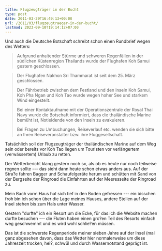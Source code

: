 ```yaml
---
title: Flugzeugträger in der Bucht
type: post
date: 2011-03-29T16:49:13+00:00
url: /2011/03/flugzeugtraeger-in-der-bucht/
lastmod: 2023-09-10T19:14:12+07:00
---
```

Und auch die Deutsche Botschaft schreibt schon einen Rundbrief wegen des Wetters:

> Aufgrund anhaltender Stürme und schweren Regenfällen in der südlichen Küstenregion Thailands wurde der Flughafen Koh Samui gestern geschlossen.

> Der Flughafen Nakhon Sri Thammarat ist seit dem 25. März geschlossen.
>
> Der Fährbetrieb zwischen dem Festland und den Inseln Koh Samui, Koh Pha Ngan und Koh Tao wurde wegen hoher See und starkem Wind eingestellt.
>
> Bei einer Kontaktaufname mit der Operationszentrale der Royal Thai Navy wurde die Botschaft informiert, dass die thailändische Marine bemüht ist, Notleidende von den Inseln zu evakuieren.
>
> Bei Fragen zu Umbuchungen, Reiseverlauf etc. wenden sie sich bitte an Ihren Reiseveranstalter bzw. ihre Fluggesellschaft.

Tatsächlich soll der Flugzeugträger der thailändischen Marine auf dem Weg sein oder bereits vor Koh Tao liegen um Touristen vor verlängertem (verwässertem) Urlaub zu retten.

Der Wetterbericht klang gestern noch so, als ob es heute nur noch teilweise regnen sollte --- das sieht dann heute schon etwas anders aus. Auf der Stra?e fahren Bagger und Schaufelgeräte herum und schütten mit Sand von der Bergseite der Ringroad die Einfahrten auf der Meeresseite der Ringroad zu.

Mein Bach vorm Haus hat sich tief in den Boden gefressen --- ein bisschen froh bin ich schon über die Lage meines Hauses, andere Stellen auf der Insel stehen bis zum Hals unter Wasser.

Gestern "durfte" ich ein Resort um die Ecke, für das ich die Website machen durfte besuchen --- die Fluten haben einen gro?en Teil des Resorts einfach weg geschwemmt und es wird wohl schlie?en müssen.

Das ist die schwerste Regenperiode meiner sieben Jahre auf der Insel (mal ganz abgesehen davon, dass das Wetter hier normalerweise um diese Jahreszeit trocken, hei?, schwül und durch Wassernotstand geprägt ist.
